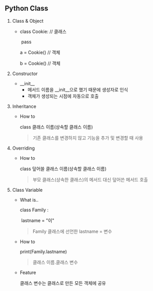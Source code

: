 ## Python Class

1. Class & Object

   + class Cookie:  // 클래스

     ​	pass

     a = Cookie() // 객체

     b = Cookie() // 객체

2. Constructor

   + \_\_init\_\_
     + 메서드 이름을 \_\_init\_\_으로 했기 때문에 생성자로 인식
     + 객체가 생성되는 시점에 자동으로 호출

3. Inheritance

   + How to

     class 클래스 이름(상속할 클래스 이름)

     > 기존 클래스를 변경하지 않고 기능을 추가 및 변경할 때 사용

4. Overriding

   + How to

     class 덮어쓸 클래스 이름(상속할 클래스 이름)

     > 부모 클래스(상속한 클래스)의 메서드 대신 덮어쓴 메서드 호출

5. Class Variable

   + What is..

     class Family :

     ​		lastname = "이"

     > Family 클래스에 선언한 lastname = 변수

   + How to

     print(Family.lastname)

     > 클래스 이름.클래스 변수 

   + Feature

     클래스 변수는 클래스로 만든 모든 객체에 공유

     